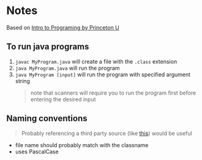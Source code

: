 # Notes
Based on [Intro to Programing by Princeton U](https://introcs.cs.princeton.edu/java/11hello)

## To run java programs
1. `javac MyProgram.java` will create a file with the `.class` extension
2. `java MyProgram.java` will run the program
3. `java MyProgram [input]` will run the program with specified argument string
    > note that scanners will require you to run the program first before entering the desired input

## Naming conventions
> Probably referencing a third party source (like [this](https://www.oracle.com/java/technologies/javase/codeconventions-namingconventions.html)) would be useful
- file name should probably match with the classname
- uses PascalCase